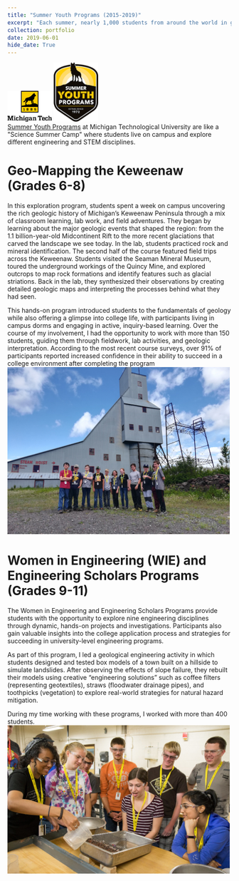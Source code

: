 ```yaml
---
title: "Summer Youth Programs (2015-2019)"
excerpt: "Each summer, nearly 1,000 students from around the world in grades 6-11 come to Michigan Technological University for week-long explorations of college and career opportunities.<br/><img src='/images/outreach/syp-trashcanvolcano.jpg' width='700'>"
collection: portfolio
date: 2019-06-01
hide_date: True
---
```


<img src='/images/outreach/mtu.png' width='100'>     <img src='/images/outreach/syp.png' width='100'>
<br>
[Summer Youth Programs](https://www.mtu.edu/syp/) at Michigan Technological University are like a "Science Summer Camp" where students live on campus and explore different engineering and STEM disciplines.


Geo-Mapping the Keweenaw (Grades 6-8)
======
In this exploration program, students spent a week on campus uncovering the rich geologic history of Michigan’s Keweenaw Peninsula through a mix of classroom learning, lab work, and field adventures. They began by learning about the major geologic events that shaped the region: from the 1.1 billion-year-old Midcontinent Rift to the more recent glaciations that carved the landscape we see today. In the lab, students practiced rock and mineral identification. The second half of the course featured field trips across the Keweenaw. Students visited the Seaman Mineral Museum, toured the underground workings of the Quincy Mine, and explored outcrops to map rock formations and identify features such as glacial striations. Back in the lab, they synthesized their observations by creating detailed geologic maps and interpreting the processes behind what they had seen.

This hands-on program introduced students to the fundamentals of geology while also offering a glimpse into college life, with participants living in campus dorms and engaging in active, inquiry-based learning. Over the course of my involvement, I had the opportunity to work with more than 150 students, guiding them through fieldwork, lab activities, and geologic interpretation. According to the most recent course surveys, over 91% of participants reported increased confidence in their ability to succeed in a college environment after completing the program
<br><img src='/images/outreach/syp-quincy.jpg' width='500'>

Women in Engineering (WIE) and Engineering Scholars Programs (Grades 9-11)
======
The Women in Engineering and Engineering Scholars Programs provide students with the opportunity to explore nine engineering disciplines through dynamic, hands-on projects and investigations. Participants also gain valuable insights into the college application process and strategies for succeeding in university-level engineering programs.

As part of this program, I led a geological engineering activity in which students designed and tested box models of a town built on a hillside to simulate landslides. After observing the effects of slope failure, they rebuilt their models using creative “engineering solutions” such as coffee filters (representing geotextiles), straws (floodwater drainage pipes), and toothpicks (vegetation) to explore real-world strategies for natural hazard mitigation.

During my time working with these programs, I worked with more than 400 students.
<br><img src='/images/outreach/syp-landslide.jpg' width='500'>
